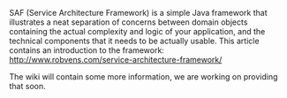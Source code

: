 SAF (Service Architecture Framework) is a simple Java framework that illustrates a neat separation of concerns between domain objects containing the actual complexity and logic of your application, and the technical components that it needs to be actually usable.
This article contains an introduction to the framework:
http://www.robvens.com/service-architecture-framework/ ‎

The wiki will contain some more information, we are working on providing that soon.
